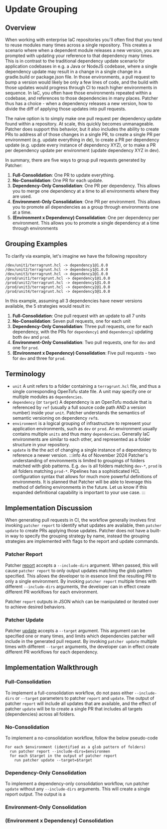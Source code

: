 # Update Grouping

## Overview
When working with enterprise IaC repositories you'll often find that you tend to reuse modules many times across a single repository.  This creates a scenario where when a dependent module releases a new version, you are prompted with updating your reference to that dependency many times.  This is in contrast to the traditional dependency update scenario for application codebases in e.g. a Java or NodeJS codebase, where a single dependency update may result in a change in a single change in a gradle.build or package.json file. In those environments, a pull request to bump a version would likely be only a few lines of code, and the build with those updates would progress through CI to reach higher environments in sequence.  In IaC, you often have those environments repeated within a codebase, and references to those dependencies in many places. Patcher thus has a choice - when a dependency releases a new version, how to divide the diff of applying those updates into pull requests.

The naive option is to simply make one pull request per dependency update found within a repository. At scale, this quickly becomes unmanageable. Patcher does support this behavior, but it also includes the ability to create PRs to address all of those changes in a single PR, to create a single PR per environment (e.g. update everything in de), to create a PR per dependency update (e.g. update every instance of dependency XYZ), or to make a PR per dependency update per environment (update dependency XYZ in dev).

In summary, there are five ways to group pull requests generated by Patcher:
1. **Full-Consolidation**: One PR to update everything.
2. **No-Consolidation**: One PR for each update.
3. **Dependency-Only Consolidation**: One PR per dependency. This allows you to merge one dependency at a time to all environments where they are used.
4. **Environment-Only Consolidation**: One PR per environment. This allows you to promote all dependencies as a group through environments one at a time.
5. **(Environment x Dependency) Consolidation**: One per dependency per environment. This allows you to promote a single dependency at a time through environments

## Grouping Examples
To clarify via example, let's imagine we have the following repository
```
/dev/unit1/terragrunt.hcl -> dependency1@1.0.0
/dev/unit2/terragrunt.hcl -> dependency1@1.0.0
/dev/unit3/terragrunt.hcl -> dependency2@1.0.0
/prod/unit1/terragrunt.hcl -> dependency1@1.0.0
/prod/unit2/terragrunt.hcl -> dependency1@1.0.0
/prod/unit3/terragrunt.hcl -> dependency2@1.0.0
/prod/unit4/terragrunt.hcl -> dependency3@1.0.0
```

In this example, assuming all 3 dependencies have newer versions available, the 5 strategies would result in:
1. **Full-Consolidation**: One pull request with an update to all 7 units
2. **No-Consolidation**: Seven pull requests, one for each unit
3. **Dependency-Only Consolidation**: Three pull requests, one for each dependency, with the PRs for `dependency1` and `dependency2` updating both `dev` and `prod`.
4. **Environment-Only Consolidation**: Two pull requests, one for `dev` and one for `prod`.
5. **(Environment x Dependency) Consolidation**: Five pull requests - two for `dev` and three for `prod`.

## Terminology
* `unit` A unit refers to a folder containing a `terragrunt.hcl` file, and thus a single corresponding OpenTofu state file.  A unit may specify one or multiple modules as `dependencies`.
* `dependency` (or `target`) A dependency is an OpenTofu module that is referenced by `ref` (usually a full source code path AND a version number) inside your `unit`.  Patcher understands the semantics of semantic versioning on dependency `ref`s.
* `environment` is a logical grouping of infrastructure to represent your application environments, such as `dev` or `prod`.  An environment usually contains multiple `units` and thus many `dependencies`.  Generally IaC environments are similar to each other, and represented as a folder structure in your repository.
* `update` is the the act of changing a single instance of a dependency to reference a newer version.
    :::info
    As of November 2024 Patcher's understanding of environments is limited to groupings of folders matched with glob patterns.  E.g. `dev` is all folders matching `dev-*`, `prod` is all folders matching `prod-*`.  Pipelines has a sophisticated HCL configuration syntax that allows for much more powerful definitions of environments.  It is planned that Patcher will be able to leverage this method of defining environments in the future. Let us know if this expanded definitional capability is important to your use case.
    :::

## Implementation Discussion

When generating pull requests in CI, the workflow generally involves first invoking `patcher report` to identify what updates are available, then `patcher update` to create PRs applying those updates. Patcher does not have a built-in way to specify the grouping strategy by name, instead the grouping strategies are implemented with flags to the report and update commands.

### Patcher Report

Patcher [report](/2.0/reference/patcher/#report) accepts a `--include-dirs` argument. When passed, this will cause `patcher report` to only output updates matching the glob pattern specified. This allows the developer to in essence limit the resulting PR to only a single environment. By invoking `patcher report` multiple times with different `--include-dirs` arguments, the developer can in effect create different PR worklfows for each environment.

Patcher `report` outputs in JSON which can be manipulated or iterated over to achieve desired behaviors.

### Patcher Update

Patcher [update](/2.0/reference/patcher/#update) accepts a `--target` argument. This argument can be specified one or many times, and limits which dependencies patcher will include in the generated pull request. By invoking `patcher update` multiple times with different `--target` arguments, the developer can in effect create different PR workflows for each dependency.

## Implementation Walkthrough

### Full-Consolidation
To implement a full-consolidation workflow, do not pass either `--include-dirs` or `--target` parameters to patcher `report` and `update`.  The output of patcher `report` will include all updates that are available, and the effect of patcher `update` will be to create a single PR that includes all targets (dependencies) across all folders.
### No-Consolidation
To implement a no-consolidation workflow, follow the below pseudo-code
```
For each $environment (identified as a glob pattern of folders)
  run patcher report --include-dirs=$environmen
  for each $target in the output of patcher report
    run patcher update --target=$target
```

### Dependency-Only Consolidation
To implement a dependency-only consolidation workflow, run patcher `update` without any `--include-dirs` arguments.  This will create a single report output.  The output is a

### Environment-Only Consolidation
### (Environment x Dependency) Consolidation
